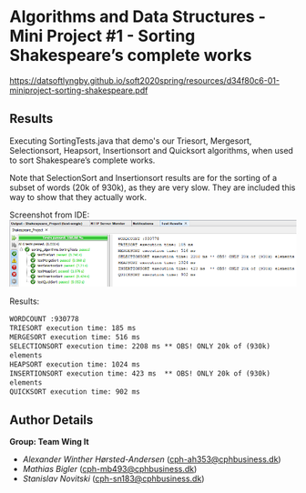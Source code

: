 # Algorithms and Data Structures - Mini Project #1 - Sorting Shakespeare’s complete works 

https://datsoftlyngby.github.io/soft2020spring/resources/d34f80c6-01-miniproject-sorting-shakespeare.pdf

## Results

Executing SortingTests.java that demo's our Triesort, Mergesort, Selectionsort, Heapsort, Insertionsort and Quicksort algorithms, when used to sort Shakespeare’s complete works.

Note that SelectionSort and Insertionsort results are for the sorting of a subset of words (20k of 930k), as they are very slow. They are included this way to show that they actually work.

Screenshot from IDE:
![Screenshot](sortingtest.png)

Results:
````
WORDCOUNT :930778
TRIESORT execution time: 185 ms
MERGESORT execution time: 516 ms
SELECTIONSORT execution time: 2208 ms ** OBS! ONLY 20k of (930k) elements
HEAPSORT execution time: 1024 ms
INSERTIONSORT execution time: 423 ms  ** OBS! ONLY 20k of (930k) elements
QUICKSORT execution time: 902 ms
````



## Author Details

**Group: Team Wing It**
- *Alexander Winther Hørsted-Andersen* (cph-ah353@cphbusiness.dk)
- *Mathias Bigler* (cph-mb493@cphbusiness.dk)
- *Stanislav Novitski* (cph-sn183@cphbusiness.dk)